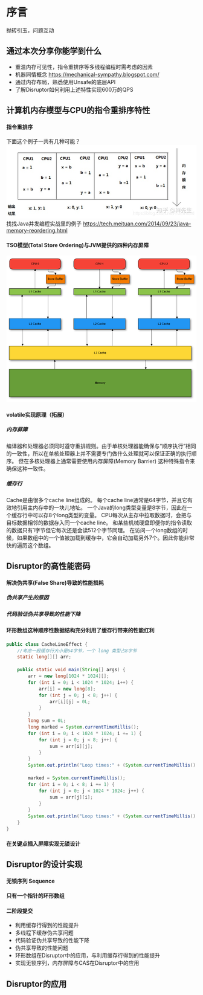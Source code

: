 # 序言

抛砖引玉，问题互动

## 通过本次分享你能学到什么

- 重温内存可见性，指令重排序等多线程编程时需考虑的因素
- 机器同情概念 https://mechanical-sympathy.blogspot.com/
- 通过内存布局，熟悉使用Unsafe的底层API
- 了解Disruptor如何利用上述特性实现600万的QPS

## 计算机内存模型与CPU的指令重排序特性

#### 指令重排序
下面这个例子一共有几种可能？
![img.png](img.png)
找找Java并发编程实战里的例子
https://tech.meituan.com/2014/09/23/java-memory-reordering.html

#### TSO模型(Total Store Ordering)与JVM提供的四种内存屏障
![img_1.png](img_1.png)
#### volatile实现原理（拓展）

##### 内存屏障

编译器和处理器必须同时遵守重排规则。由于单核处理器能确保与“顺序执行”相同的一致性，所以在单核处理器上并不需要专门做什么处理就可以保证正确的执行顺序。 但在多核处理器上通常需要使用内存屏障(Memory Barrier)
这种特殊指令来确保这种一致性。

##### 缓存行

Cache是由很多个cache line组成的。 每个cache line通常是64字节，并且它有效地引用主内存中的一块儿地址。 一个Java的long类型变量是8字节，因此在一个缓存行中可以存8个long类型的变量。
CPU每次从主存中拉取数据时，会把与目标数据相邻的数据存入同一个cache line。 和某些机械硬盘即便你的指令读取的数据只有1字节但它每次还是会读512个字节同理。
在访问一个long数组的时候，如果数组中的一个值被加载到缓存中，它会自动加载另外7个。因此你能非常快的遍历这个数组。

## Disruptor的高性能密码

#### 解决伪共享(False Share)导致的性能损耗

##### 伪共享产生的原因

##### 代码验证伪共享导致的性能下降

#### 环形数组这种顺序性数据结构充分利用了缓存行带来的性能红利

```java
public class CacheLineEffect {
    //考虑一般缓存行大小是64字节，一个 long 类型占8字节
    static long[][] arr;

    public static void main(String[] args) {
        arr = new long[1024 * 1024][];
        for (int i = 0; i < 1024 * 1024; i++) {
            arr[i] = new long[8];
            for (int j = 0; j < 8; j++) {
                arr[i][j] = 0L;
            }
        }
        long sum = 0L;
        long marked = System.currentTimeMillis();
        for (int i = 0; i < 1024 * 1024; i += 1) {
            for (int j = 0; j < 8; j++) {
                sum = arr[i][j];
            }
        }
        System.out.println("Loop times:" + (System.currentTimeMillis() - marked) + "ms");

        marked = System.currentTimeMillis();
        for (int i = 0; i < 8; i += 1) {
            for (int j = 0; j < 1024 * 1024; j++) {
                sum = arr[j][i];
            }
        }
        System.out.println("Loop times:" + (System.currentTimeMillis() - marked) + "ms");
    }
}
```

#### 在关键点插入屏障实现无锁设计

## Disruptor的设计实现

#### 无锁序列 Sequence

#### 只有一个指针的环形数组

#### 二阶段提交

- 利用缓存行得到的性能提升
- 多线程下缓存伪共享问题
- 代码验证伪共享导致的性能下降
- 伪共享导致的性能问题
- 环形数组在Disruptor中的应用，与利用缓存行得到的性能提升
- 实现无锁序列，内存屏障与CAS在Disruptor中的应用

####


## Disruptor的应用
